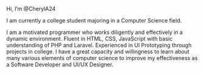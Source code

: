 Hi, I’m @CherylA24

I am currently a college student majoring in a Computer Science field. 

I am a motivated programmer who works diligently and effectively in a dynamic environment. 
Fluent in HTML, CSS, JavaScript with basic understanding of PHP and Laravel. Experienced in UI Prototyping through projects in college. I have a great capacity and willingness to learn about many various elements of computer science to improve my effectiveness as a Software Developer and UI/UX Designer.



<!---
CherylA24/CherylA24 is a ✨ special ✨ repository because its `README.md` (this file) appears on your GitHub profile.
You can click the Preview link to take a look at your changes.
--->
